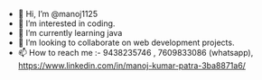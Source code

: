 - 👋 Hi, I’m @manoj1125
- 👀 I’m interested in coding.
- 🌱 I’m currently learning java
- 💞️ I’m looking to collaborate on web development projects.
- 📫 How to reach me :- 9438235746 , 7609833086 (whatsapp), https://www.linkedin.com/in/manoj-kumar-patra-3ba8871a6/

<!---
manoj1125/manoj1125 is a ✨ special ✨ repository because its `README.md` (this file) appears on your GitHub profile.
You can click the Preview link to take a look at your changes.
--->
